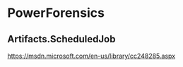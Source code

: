 ﻿# PowerForensics


## Artifacts.ScheduledJob
https://msdn.microsoft.com/en-us/library/cc248285.aspx